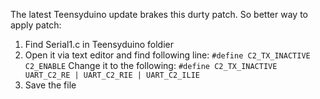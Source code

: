 The latest Teensyduino update brakes this durty patch.
So better way to apply patch:
1. Find Serial1.c in Teensyduino foldier
2. Open it via text editor and find following line:
   ```#define C2_TX_INACTIVE		C2_ENABLE```
   Change it to the following:
   ```#define C2_TX_INACTIVE		UART_C2_RE | UART_C2_RIE | UART_C2_ILIE```
3. Save the file

